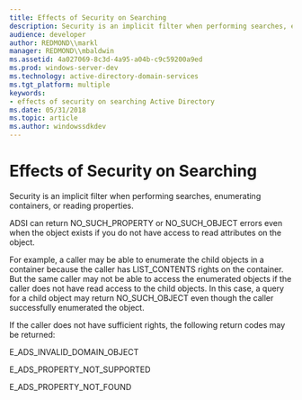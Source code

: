 ```yaml
---
title: Effects of Security on Searching
description: Security is an implicit filter when performing searches, enumerating containers, or reading properties.
audience: developer
author: REDMOND\\markl
manager: REDMOND\\mbaldwin
ms.assetid: 4a027069-8c3d-4a95-a04b-c9c59200a9ed
ms.prod: windows-server-dev
ms.technology: active-directory-domain-services
ms.tgt_platform: multiple
keywords:
- effects of security on searching Active Directory
ms.date: 05/31/2018
ms.topic: article
ms.author: windowssdkdev
---
```


# Effects of Security on Searching

Security is an implicit filter when performing searches, enumerating containers, or reading properties.

ADSI can return NO\_SUCH\_PROPERTY or NO\_SUCH\_OBJECT errors even when the object exists if you do not have access to read attributes on the object.

For example, a caller may be able to enumerate the child objects in a container because the caller has LIST\_CONTENTS rights on the container. But the same caller may not be able to access the enumerated objects if the caller does not have read access to the child objects. In this case, a query for a child object may return NO\_SUCH\_OBJECT even though the caller successfully enumerated the object.

If the caller does not have sufficient rights, the following return codes may be returned:

E\_ADS\_INVALID\_DOMAIN\_OBJECT

E\_ADS\_PROPERTY\_NOT\_SUPPORTED

E\_ADS\_PROPERTY\_NOT\_FOUND

 

 




